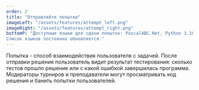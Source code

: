 ```yaml
---
order: 2
title: "Отправляйте попытки"
imageLeft: "/assets/features/attempt_left.png"
imageRight: "/assets/features/attempt_right.png"
bottomP: "Доступные языки для сдачи попыток: PascalABC.Net, Python 3.10, Pypy, C/C++ 20, Java 11, C#, JavaScript, Rust, Go, Lua, Haskell, а также Fortran и Cobol.
Список языков постоянно обновляется."
---
```


Попытка - способ взаимодействия пользователя с задачей.
После отправки решения пользователь видит результат тестирования: сколько тестов прошло решение или с какой ошибкой завершилась программа.
Модераторы турниров и преподаватели могут просматривать код решения и банить попытки пользователей.
